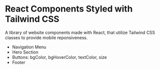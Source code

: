 # React Components Styled with Tailwind CSS
A library of website components made with React, that utilize Tailwind CSS classes to provide mobile reponsiveness. 

- Navigation Menu
- Hero Section
- Buttons: bgColor, bgHoverColor, textColor, size
- Footer
